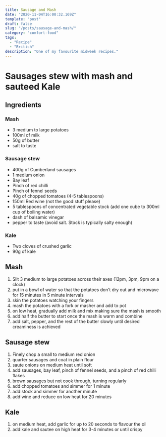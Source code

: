 ```yaml
---
title: Sausage and Mash
date: "2020-11-04T16:00:32.169Z"
template: "post"
draft: false
slug: "/posts/sausage-and-mash/"
category: "comfort-food"
tags:
  - "Recipe"
  - "British"
description: "One of my favourite midweek recipes."
---
```


# Sausages stew with mash and sauteed Kale

## Ingredients

### Mash

- 3 medium to large potatoes
- 100ml of milk
- 50g of butter
- salt to taste

### Sausage stew

- 400g of Cumberland sausages
- 1 medium onion
- Bay leaf
- Pinch of red chilli
- Pinch of fennel seeds
- 40g of chopped tomatoes (4-5 tablespoons)
- 150ml Red wine (not the good stuff please)
- 5 tablespoons of concentrated vegetable stock (add one cube to 300ml cup of boiling water)
- dash of balsamic vinegar
- pepper to taste (avoid salt. Stock is typically salty enough)

### Kale

- Two cloves of crushed garlic
- 90g of kale

## Mash

1. Slit 3 medium to large potatoes across their axes (12pm, 3pm, 9pm on a clock)
2. put in a bowl of water so that the potatoes don't dry out and microwave for 15 minutes in 5 minute intervals
3. skin the potatoes watching your fingers
4. mash the potatoes with a fork or masher and add to pot
5. on low heat, gradually add milk and mix making sure the mash is smooth
6. add half the butter to start once the mash is warm and combine
7. add salt, pepper, and the rest of the butter slowly until desired creaminess is achieved

## Sausage stew

1. Finely chop a small to medium red onion
2. quarter sausages and coat in plain flour
3. saute onions on medium heat until soft
4. add sausages, bay leaf, pinch of fennel seeds, and a pinch of red chilli flakes
5. brown sausages but not cook through, turning regularly
6. add chopped tomatoes and simmer for 1 minute
7. add stock and simmer for another minute
8. add wine and reduce on low heat for 20 minutes

## Kale

1. on medium heat, add garlic for up to 20 seconds to flavour the oil
2. add kale and sautee on high heat for 3-4 minutes or until crispy
